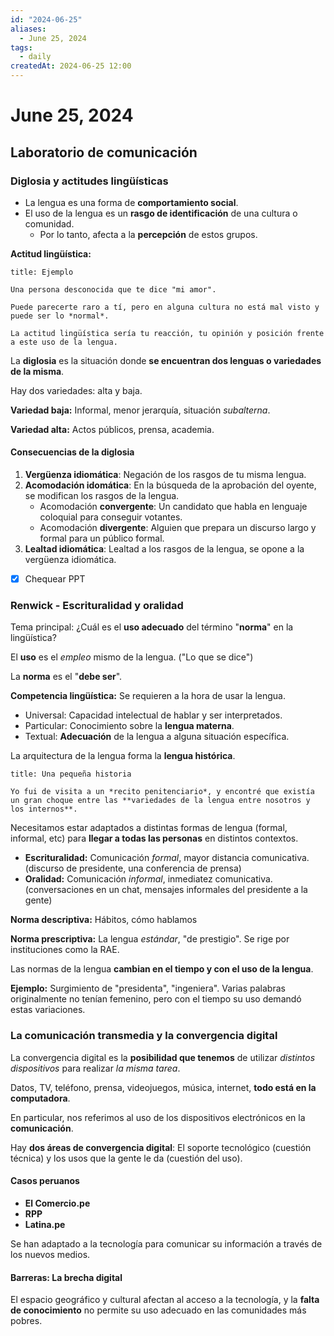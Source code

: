 ```yaml
---
id: "2024-06-25"
aliases:
  - June 25, 2024
tags:
  - daily
createdAt: 2024-06-25 12:00
---
```


# June 25, 2024

## Laboratorio de comunicación

### Diglosia y actitudes lingüísticas

- La lengua es una forma de **comportamiento social**.
- El uso de la lengua es un **rasgo de identificación** de una cultura o comunidad.
  - Por lo tanto, afecta a la **percepción** de estos grupos.

**Actitud lingüística:**

```ad-example
title: Ejemplo

Una persona desconocida que te dice "mi amor".

Puede parecerte raro a tí, pero en alguna cultura no está mal visto y puede ser lo *normal*.

La actitud lingüística sería tu reacción, tu opinión y posición frente a este uso de la lengua.

```

La **diglosia** es la situación donde **se encuentran dos lenguas o variedades de la misma**.

Hay dos variedades: alta y baja.

**Variedad baja:** Informal, menor jerarquía, situación *subalterna*.

**Variedad alta:** Actos públicos, prensa, academia.

#### Consecuencias de la diglosia

1. **Vergüenza idiomática**: Negación de los rasgos de tu misma lengua.
2. **Acomodación idomática**: En la búsqueda de la aprobación del oyente, se modifican los rasgos de la lengua.
   - Acomodación **convergente**: Un candidato que habla en lenguaje coloquial para conseguir votantes.
   - Acomodación **divergente**: Alguien que prepara un discurso largo y formal para un público formal.
3. **Lealtad idiomática**: Lealtad a los rasgos de la lengua, se opone a la vergüenza idiomática.

- [x] Chequear PPT

### Renwick - Escrituralidad y oralidad

Tema principal: ¿Cuál es el **uso adecuado** del término "**norma**" en la lingüística?

El **uso** es el *empleo* mismo de la lengua. ("Lo que se dice")

La **norma** es el "**debe ser**".

**Competencia lingüística:** Se requieren a la hora de usar la lengua.

- Universal: Capacidad intelectual de hablar y ser interpretados.
- Particular: Conocimiento sobre la **lengua materna**.
- Textual: **Adecuación** de la lengua a alguna situación específica.

La arquitectura de la lengua forma la **lengua histórica**.

```ad-cite
title: Una pequeña historia

Yo fui de visita a un *recito penitenciario*, y encontré que existía un gran choque entre las **variedades de la lengua entre nosotros y los internos**.

```

Necesitamos estar adaptados a distintas formas de lengua (formal, informal, etc) para **llegar a todas las personas** en distintos contextos.

- **Escrituralidad:** Comunicación *formal*, mayor distancia comunicativa. (discurso de presidente, una conferencia de prensa)
- **Oralidad:** Comunicación *informal*, inmediatez comunicativa. (conversaciones en un chat, mensajes informales del presidente a la gente)

**Norma descriptiva:** Hábitos, cómo hablamos

**Norma prescriptiva:** La lengua *estándar*, "de prestigio". Se rige por instituciones como la RAE.

Las normas de la lengua **cambian en el tiempo y con el uso de la lengua**.

**Ejemplo:** Surgimiento de "presidenta", "ingeniera". Varias palabras originalmente no tenían femenino, pero con el tiempo su uso demandó estas variaciones.

### La comunicación transmedia y la convergencia digital

La convergencia digital es la **posibilidad que tenemos** de utilizar *distintos dispositivos* para realizar *la misma tarea*.

Datos, TV, teléfono, prensa, videojuegos, música, internet, **todo está en la computadora**.

En particular, nos referimos al uso de los dispositivos electrónicos en la **comunicación**.

Hay **dos áreas de convergencia digital**: El soporte tecnológico (cuestión técnica) y los usos que la gente le da (cuestión del uso).

#### Casos peruanos

- **El Comercio.pe**
- **RPP**
- **Latina.pe**

Se han adaptado a la tecnología para comunicar su información a través de los nuevos medios.

#### Barreras: La brecha digital

El espacio geográfico y cultural afectan al acceso a la tecnología, y la **falta de conocimiento** no permite su uso adecuado en las comunidades más pobres.
